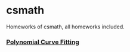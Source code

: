 # csmath
Homeworks of csmath, all homeworks included.
### [Polynomial Curve Fitting](imgs/curve_fitting/report01.pdf)